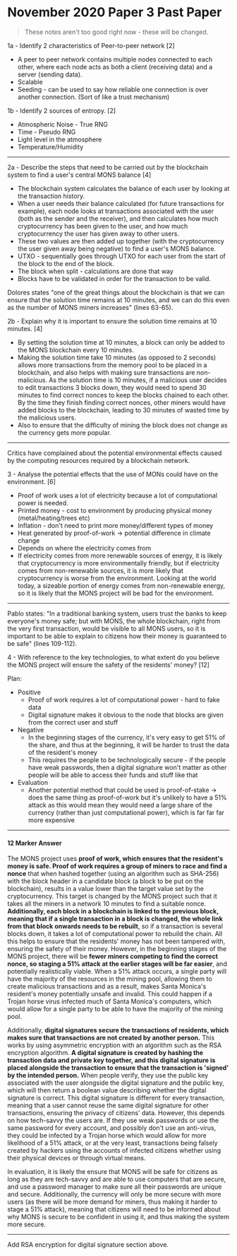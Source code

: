# November 2020 Paper 3 Past Paper

> These notes aren't too good right now - these will be changed.

1a - Identify 2 characteristics of Peer-to-peer network [2]
- A peer to peer network contains multiple nodes connected to each other, where each node acts as both a client (receiving data) and a server (sending data).
- Scalable
- Seeding - can be used to say how reliable one connection is over another connection. (Sort of like a trust mechanism)

1b - Identify 2 sources of entropy. [2]
- Atmospheric Noise - True RNG
- Time - Pseudo RNG
- Light level in the atmosphere
- Temperature/Humidity

---
  
2a - Describe the steps that need to be carried out by the blockchain system to find a user's central MONS balance [4]
- The blockchain system calculates the balance of each user by looking at the transaction history. 
- When a user needs their balance calculated (for future transactions for example), each node looks at transactions associated with the user (both as the sender and the receiver), and then calculates how much cryptocurrency has been given to the user, and how much cryptocurrency the user has given away to other users.
- These two values are then added up together (with the cryptocurrency the user given away being negative) to find a user's MONS balance.
- UTXO - sequentially goes through UTXO for each user from the start of the block to the end of the block.
- The block when split - calculations are done that way
- Blocks have to be validated in order for the transaction to be valid.

Dolores states "one of the great things about the blockchain is that we can ensure that the solution time remains at 10 minutes, and we can do this even as the number of MONS miners increases" (lines 63-65).

2b - Explain why it is important to ensure the solution time remains at 10 minutes. [4]
- By setting the solution time at 10 minutes, a block can only be added to the MONS blockchain every 10 minutes.
- Making the solution time take 10 minutes (as opposed to 2 seconds) allows more transactions from the memory pool to be placed in a blockchain, and also helps with making sure transactions are non-malicious. As the solution time is 10 minutes, if a malicious user decides to edit transactions 3 blocks down, they would need to spend 30 minutes to find correct nonces to keep the blocks chained to each other. By the time they finish finding correct nonces, other miners would have added blocks to the blockchain, leading to 30 minutes of wasted time by the malicious users.
- Also to ensure that the difficulty of mining the block does not change as the currency gets more popular.

---

Critics have complained about the potential environmental effects caused by the computing resources required by a blockchain network.

3 - Analyse the potential effects that the use of MONs could have on the environment. [6]

- Proof of work uses a lot of electricity because a lot of computational power is needed.
- Printed money - cost to environment by producing physical money (metal/heating/trees etc)
- Inflation - don't need to print more money/different types of money
- Heat generated by proof-of-work -> potential difference in climate change
- Depends on where the electricity comes from
- If electricity comes from more renewable sources of energy, it is likely that cryptocurrency is more environmentally friendly, but if electricity comes from non-renewable sources, it is more likely that cryptocurrency is worse from the environment. Looking at the world today, a sizeable portion of energy comes from non-renewable energy, so it is likely that the MONS project will be bad for the environment.

---

Pablo states: "In a traditional banking system, users trust the banks to keep everyone's money safe; but with MONS, the whole blockchain, right from the very first transaction, would be visible to all MONS users, so it is important to be able to explain to citizens how their money is guaranteed to be safe" (lines 109-112).

4 - With reference to the key technologies, to what extent do you believe the MONS project will ensure the safety of the residents' money? [12]

Plan:
- Positive
  - Proof of work requires a lot of computational power - hard to fake data
  - Digital signature makes it obvious to the node that blocks are given from the correct user and stuff
- Negative
  - In the beginning stages of the currency, it's very easy to get 51% of the share, and thus at the beginning, it will be harder to trust the data of the resident's money
  - This requires the people to be technologically secure - if the people have weak passwords, then a digital signature won't matter as other people will be able to access their funds and stuff like that
- Evaluation
  - Another potential method that could be used is proof-of-stake -> does the same thing as proof-of-work but it's unlikely to have a 51% attack as this would mean they would need a large share of the currency (rather than just computational power), which is far far far more expensive

---

#### 12 Marker Answer

The MONS project uses **proof of work, which ensures that the resident's money is safe. Proof of work requires a group of miners to race and find a nonce** that when hashed together (using an algorithm such as SHA-256) with the block header in a candidate block (a block to be put on the blockchain), results in a value lower than the target value set by the cryptocurrency. This target is changed by the MONS project such that it takes all the miners in a network 10 minutes to find a suitable nonce. **Additionally, each block in a blockchain is linked to the previous block, meaning that if a single transaction in a block is changed, the whole link from that block onwards needs to be rebuilt**, so if a transaction is several blocks down, it takes a lot of computational power to rebuild the chain. All this helps to ensure that the residents' money has not been tampered with, ensuring the safety of their money. However, in the beginning stages of the MONS project, there will be **fewer miners competing to find the correct nonce, so staging a 51% attack at the earlier stages will be far easier**, and potentially realistically viable. When a 51% attack occurs, a single party will have the majority of the resources in the mining pool, allowing them to create malicious transactions and as a result, makes Santa Monica's resident's money potentially unsafe and invalid. This could happen if a Trojan horse virus infected much of Santa Monica's computers, which would allow for a single party to be able to have the majority of the mining pool. 

Additionally, **digital signatures secure the transactions of residents, which makes sure that transactions are not created by another person.** This works by using asymmetric encryption with an algorithm such as the RSA encryption algorithm. **A digital signature is created by hashing the transaction data and private key together, and this digital signature is placed alongside the transaction to ensure that the transaction is 'signed' by the intended person.** When people verify, they use the public key associated with the user alongside the digital signature and the public key, which will then return a boolean value describing whether the digital signature is correct. This digital signature is different for every transaction, meaning that a user cannot reuse the same digital signature for other transactions, ensuring the privacy of citizens' data. However, this depends on how tech-savvy the users are. If they use weak passwords or use the same password for every account, and possibly don't use an anti-virus, they could be infected by a Trojan horse which would allow for more likelihood of a 51% attack, or at the very least, transactions being falsely created by hackers using the accounts of infected citizens whether using their physical devices or through virtual means.

In evaluation, it is likely the ensure that MONS will be safe for citizens as long as they are tech-savvy and are able to use computers that are secure, and use a password manager to make sure all their passwords are unique and secure. Additionally, the currency will only be more secure with more users (as there will be more demand for miners, thus making it harder to stage a 51% attack), meaning that citizens will need to be informed about why MONS is secure to be confident in using it, and thus making the system more secure.

---

Add RSA encryption for digital signature section above.